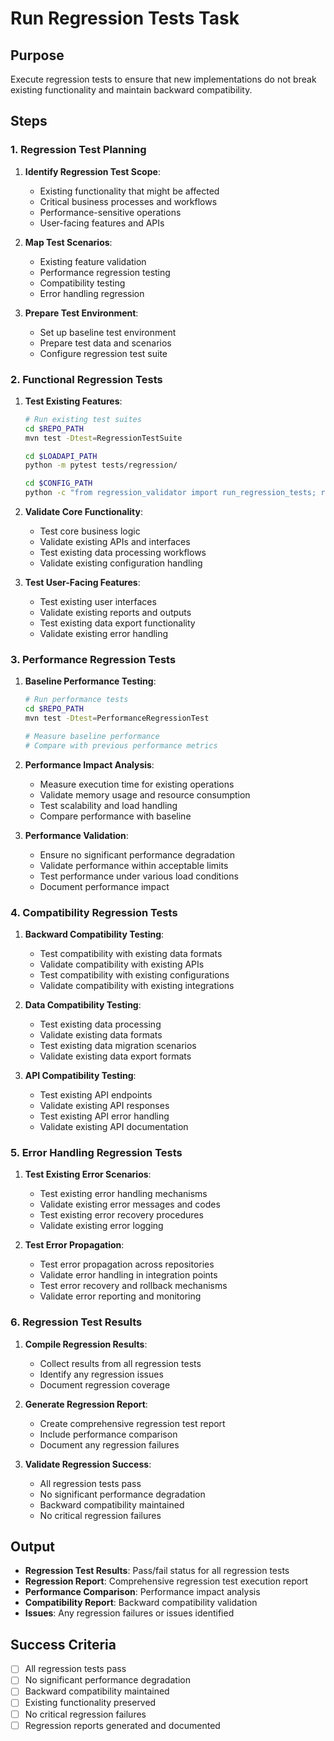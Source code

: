 # Run Regression Tests Task

## Purpose

Execute regression tests to ensure that new implementations do not break existing functionality and maintain backward compatibility.

## Steps

### 1. Regression Test Planning

1. **Identify Regression Test Scope**:
   - Existing functionality that might be affected
   - Critical business processes and workflows
   - Performance-sensitive operations
   - User-facing features and APIs

2. **Map Test Scenarios**:
   - Existing feature validation
   - Performance regression testing
   - Compatibility testing
   - Error handling regression

3. **Prepare Test Environment**:
   - Set up baseline test environment
   - Prepare test data and scenarios
   - Configure regression test suite

### 2. Functional Regression Tests

1. **Test Existing Features**:

   ```bash
   # Run existing test suites
   cd $REPO_PATH
   mvn test -Dtest=RegressionTestSuite

   cd $LOADAPI_PATH
   python -m pytest tests/regression/

   cd $CONFIG_PATH
   python -c "from regression_validator import run_regression_tests; run_regression_tests()"
   ```

2. **Validate Core Functionality**:
   - Test core business logic
   - Validate existing APIs and interfaces
   - Test existing data processing workflows
   - Validate existing configuration handling

3. **Test User-Facing Features**:
   - Test existing user interfaces
   - Validate existing reports and outputs
   - Test existing data export functionality
   - Validate existing error handling

### 3. Performance Regression Tests

1. **Baseline Performance Testing**:

   ```bash
   # Run performance tests
   cd $REPO_PATH
   mvn test -Dtest=PerformanceRegressionTest

   # Measure baseline performance
   # Compare with previous performance metrics
   ```

2. **Performance Impact Analysis**:
   - Measure execution time for existing operations
   - Validate memory usage and resource consumption
   - Test scalability and load handling
   - Compare performance with baseline

3. **Performance Validation**:
   - Ensure no significant performance degradation
   - Validate performance within acceptable limits
   - Test performance under various load conditions
   - Document performance impact

### 4. Compatibility Regression Tests

1. **Backward Compatibility Testing**:
   - Test compatibility with existing data formats
   - Validate compatibility with existing APIs
   - Test compatibility with existing configurations
   - Validate compatibility with existing integrations

2. **Data Compatibility Testing**:
   - Test existing data processing
   - Validate existing data formats
   - Test existing data migration scenarios
   - Validate existing data export formats

3. **API Compatibility Testing**:
   - Test existing API endpoints
   - Validate existing API responses
   - Test existing API error handling
   - Validate existing API documentation

### 5. Error Handling Regression Tests

1. **Test Existing Error Scenarios**:
   - Test existing error handling mechanisms
   - Validate existing error messages and codes
   - Test existing error recovery procedures
   - Validate existing error logging

2. **Test Error Propagation**:
   - Test error propagation across repositories
   - Validate error handling in integration points
   - Test error recovery and rollback mechanisms
   - Validate error reporting and monitoring

### 6. Regression Test Results

1. **Compile Regression Results**:
   - Collect results from all regression tests
   - Identify any regression issues
   - Document regression coverage

2. **Generate Regression Report**:
   - Create comprehensive regression test report
   - Include performance comparison
   - Document any regression failures

3. **Validate Regression Success**:
   - All regression tests pass
   - No significant performance degradation
   - Backward compatibility maintained
   - No critical regression failures

## Output

- **Regression Test Results**: Pass/fail status for all regression tests
- **Regression Report**: Comprehensive regression test execution report
- **Performance Comparison**: Performance impact analysis
- **Compatibility Report**: Backward compatibility validation
- **Issues**: Any regression failures or issues identified

## Success Criteria

- [ ] All regression tests pass
- [ ] No significant performance degradation
- [ ] Backward compatibility maintained
- [ ] Existing functionality preserved
- [ ] No critical regression failures
- [ ] Regression reports generated and documented
